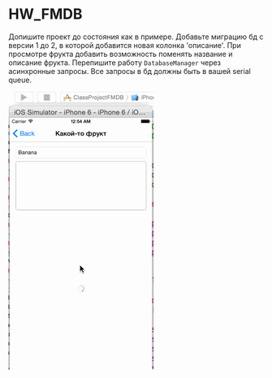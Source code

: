 # HW_FMDB

Допишите проект до состояния как в примере. Добавьте миграцию бд с версии 1 до 2, в которой добавится новая колонка 'описаниe'. При просмотре фрукта добавить возможность поменять название и описание фрукта. Перепишите работу `DatabaseManager` через асинхронные запросы. Все запросы в бд должны быть в вашей serial queue.

<img src="https://raw.githubusercontent.com/AlexandrGraschenkov/HW_FMDB/master/example.gif" alt="Demo" />
